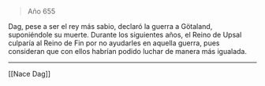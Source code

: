 > Año 655

Dag, pese a ser el rey más sabio, declaró la guerra a Götaland, suponiéndole su muerte. Durante los siguientes años, el Reino de Upsal culparía al Reino de Fin por no ayudarles en aquella guerra, pues consideran que con ellos habrían podido luchar de manera más igualada.

---

[[Nace Dag]]